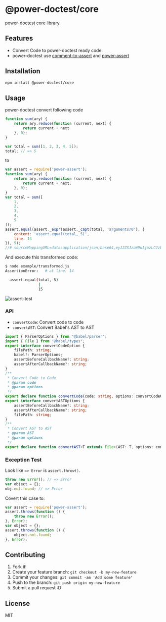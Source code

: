 # @power-doctest/core

power-doctest core library.

## Features

- Convert Code to power-doctest ready code.
- power-doctest use [comment-to-assert](https://www.npmjs.com/package/comment-to-assert) and [power-assert](https://github.com/twada/power-assert "power-assert")


## Installation

``` sh
npm install @power-doctest/core
```

## Usage

power-doctest convert following code

``` js
function sum(ary) {
    return ary.reduce(function (current, next) {
        return current + next
    }, 0);
}

var total = sum([1, 2, 3, 4, 5]);
total; // => 5
```

to

``` js
var assert = require('power-assert');
function sum(ary) {
    return ary.reduce(function (current, next) {
        return current + next;
    }, 0);
}
var total = sum([
    1,
    2,
    3,
    4,
    5
]);
assert.equal(assert._expr(assert._capt(total, 'arguments/0'), {
    content: 'assert.equal(total, 5)',
    line: 14
}), 5);
//# sourceMappingURL=data:application/json;base64,eyJ2ZXJzaW9uIjozLCJzb3VyY2VzIjpbXSwibmFtZXMiOltdLCJtYXBwaW5ncyI6IiIsInNvdXJjZXNDb250ZW50IjpbXX0
```

And execute this transformed code:

```sh
$ node example/transformed.js
AssertionError:   # at line: 14

  assert.equal(total, 5)
               |
               15

```

![assert-test](http://gyazo.com/075b4afe13003bd8691a85b371f84afe.gif)

### API

- `convertCode`: Convert code to code
- `convertAST`: Convert Babel's AST to AST

```ts
import { ParserOptions } from "@babel/parser";
import { File } from "@babel/types";
export interface convertCodeOption {
    filePath: string;
    babel?: ParserOptions;
    assertBeforeCallbackName?: string;
    assertAfterCallbackName?: string;
}
/**
 * Convert Code to Code
 * @param code
 * @param options
 */
export declare function convertCode(code: string, options: convertCodeOption): string;
export interface convertASTOptions {
    assertBeforeCallbackName?: string;
    assertAfterCallbackName?: string;
    filePath: string;
}
/**
 * Convert AST to AST
 * @param AST
 * @param options
 */
export declare function convertAST<T extends File>(AST: T, options: convertASTOptions): T;
```

### Exception Test

Look like `=> Error` is `assert.throw()`.

``` js
throw new Error(); // => Error
var object = {};
obj.not.found; // => Error
```

Covert this case to:

```js
var assert = require('power-assert');
assert.throws(function () {
    throw new Error();
}, Error);
var object = {};
assert.throws(function () {
    object.not.found;
}, Error);
```

## Contributing

1. Fork it!
2. Create your feature branch: `git checkout -b my-new-feature`
3. Commit your changes: `git commit -am 'Add some feature'`
4. Push to the branch: `git push origin my-new-feature`
5. Submit a pull request :D

## License

MIT
